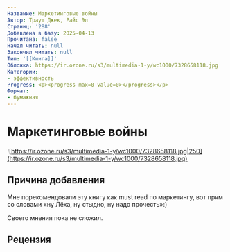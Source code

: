 ```yaml
---
Название: Маркетинговые войны
Автор: Траут Джек, Райс Эл
Страниц: '288'
Добавлена в базу: 2025-04-13
Прочитана: false
Начал читать: null
Закончил читать: null
Тип: '[[Книга]]'
Обложка: https://ir.ozone.ru/s3/multimedia-1-y/wc1000/7328658118.jpg
Категории:
- эффективность
Progress: <p><progress max=0 value=0></progress></p>
Формат:
- бумажная
---
```

# Маркетинговые войны

![https://ir.ozone.ru/s3/multimedia-1-y/wc1000/7328658118.jpg|250](https://ir.ozone.ru/s3/multimedia-1-y/wc1000/7328658118.jpg)

## Причина добавления

Мне порекомендовали эту книгу как must read по маркетингу, вот прям со словами «ну Лёха, ну стыдно, ну надо прочесть»:)

Своего мнения пока не сложил.

## Рецензия